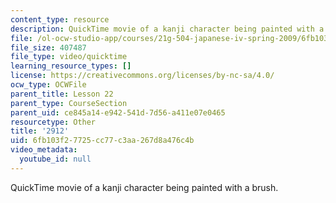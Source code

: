 ```yaml
---
content_type: resource
description: QuickTime movie of a kanji character being painted with a brush.
file: /ol-ocw-studio-app/courses/21g-504-japanese-iv-spring-2009/6fb103f27725cc77c3aa267d8a476c4b_2912.mov
file_size: 407487
file_type: video/quicktime
learning_resource_types: []
license: https://creativecommons.org/licenses/by-nc-sa/4.0/
ocw_type: OCWFile
parent_title: Lesson 22
parent_type: CourseSection
parent_uid: ce845a14-e942-541d-7d56-a411e07e0465
resourcetype: Other
title: '2912'
uid: 6fb103f2-7725-cc77-c3aa-267d8a476c4b
video_metadata:
  youtube_id: null
---
```

QuickTime movie of a kanji character being painted with a brush.